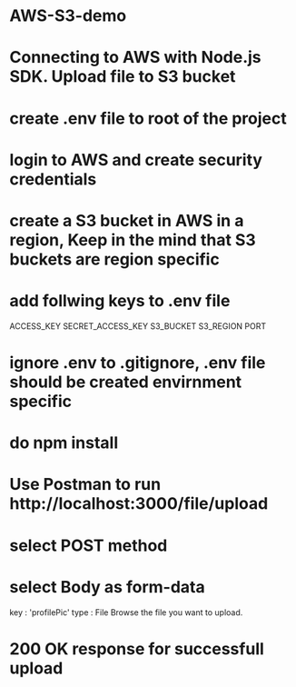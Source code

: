 # AWS-S3-demo
# Connecting to AWS with Node.js SDK. Upload file to S3 bucket
# create .env file to root of the project
# login to AWS and create security credentials
# create a S3 bucket in AWS in a region, Keep in the mind that S3 buckets are region specific
# add follwing keys to .env file
ACCESS_KEY
SECRET_ACCESS_KEY
S3_BUCKET
S3_REGION PORT

# ignore .env to .gitignore, .env file should be created envirnment specific
# do npm install
# Use Postman to run http://localhost:3000/file/upload
# select POST method
# select Body as form-data
  key : 'profilePic'
  type : File
  Browse the file you want to upload.
# 200 OK response for successfull upload
